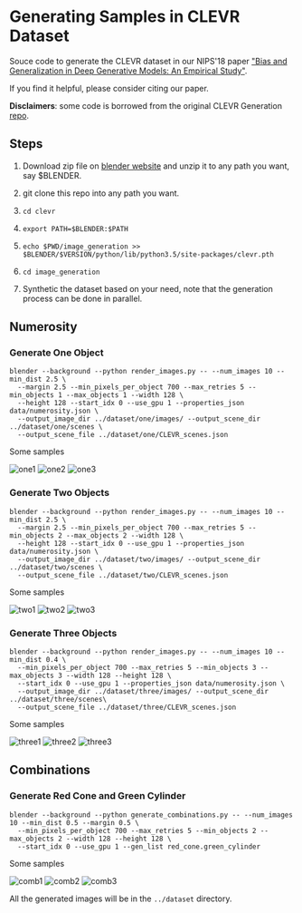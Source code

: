 # Generating Samples in CLEVR Dataset

Souce code to generate the CLEVR dataset in our NIPS'18 paper ["Bias and Generalization in Deep Generative Models: An Empirical Study"](/).

If you find it helpful, please consider citing our paper.

**Disclaimers**: some code is borrowed from the original CLEVR Generation [repo](https://github.com/facebookresearch/clevr-dataset-gen).

## Steps

1. Download zip file on [blender website](https://www.blender.org/download/) and unzip it to any path you want, say $BLENDER.

2. git clone this repo into any path you want.

3. ```cd clevr```

4. ```export PATH=$BLENDER:$PATH```

5. ```echo $PWD/image_generation >> $BLENDER/$VERSION/python/lib/python3.5/site-packages/clevr.pth```

6. ```cd image_generation```

7. Synthetic the dataset based on your need, note that the generation process can be done in parallel.

## Numerosity
### Generate One Object
```
blender --background --python render_images.py -- --num_images 10 --min_dist 2.5 \
  --margin 2.5 --min_pixels_per_object 700 --max_retries 5 --min_objects 1 --max_objects 1 --width 128 \
  --height 128 --start_idx 0 --use_gpu 1 --properties_json data/numerosity.json \
  --output_image_dir ../dataset/one/images/ --output_scene_dir ../dataset/one/scenes \
  --output_scene_file ../dataset/one/CLEVR_scenes.json
```

Some samples

![one1](https://github.com/hyren/clevr/blob/master/clevr/samples/one1.jpg)
![one2](https://github.com/hyren/clevr/blob/master/clevr/samples/one2.jpg)
![one3](https://github.com/hyren/clevr/blob/master/clevr/samples/one3.jpg)

### Generate Two Objects
```
blender --background --python render_images.py -- --num_images 10 --min_dist 2.5 \
  --margin 2.5 --min_pixels_per_object 700 --max_retries 5 --min_objects 2 --max_objects 2 --width 128 \
  --height 128 --start_idx 0 --use_gpu 1 --properties_json data/numerosity.json \
  --output_image_dir ../dataset/two/images/ --output_scene_dir ../dataset/two/scenes \
  --output_scene_file ../dataset/two/CLEVR_scenes.json
```

Some samples

![two1](https://github.com/hyren/clevr/blob/master/clevr/samples/two1.jpg)
![two2](https://github.com/hyren/clevr/blob/master/clevr/samples/two2.jpg)
![two3](https://github.com/hyren/clevr/blob/master/clevr/samples/two3.jpg)

### Generate Three Objects
```
blender --background --python render_images.py -- --num_images 10 --min_dist 0.4 \
  --min_pixels_per_object 700 --max_retries 5 --min_objects 3 --max_objects 3 --width 128 --height 128 \
  --start_idx 0 --use_gpu 1 --properties_json data/numerosity.json \
  --output_image_dir ../dataset/three/images/ --output_scene_dir ../dataset/three/scenes\
  --output_scene_file ../dataset/three/CLEVR_scenes.json
```

Some samples

![three1](https://github.com/hyren/clevr/blob/master/clevr/samples/three1.jpg)
![three2](https://github.com/hyren/clevr/blob/master/clevr/samples/three2.jpg)
![three3](https://github.com/hyren/clevr/blob/master/clevr/samples/three3.jpg)

## Combinations
### Generate Red Cone and Green Cylinder
```
blender --background --python generate_combinations.py -- --num_images 10 --min_dist 0.5 --margin 0.5 \
  --min_pixels_per_object 700 --max_retries 5 --min_objects 2 --max_objects 2 --width 128 --height 128 \
  --start_idx 0 --use_gpu 1 --gen_list red_cone.green_cylinder
```

Some samples

![comb1](https://github.com/hyren/clevr/blob/master/clevr/samples/comb1.jpg)
![comb2](https://github.com/hyren/clevr/blob/master/clevr/samples/comb2.jpg)
![comb3](https://github.com/hyren/clevr/blob/master/clevr/samples/comb3.jpg)

All the generated images will be in the `../dataset` directory. 


